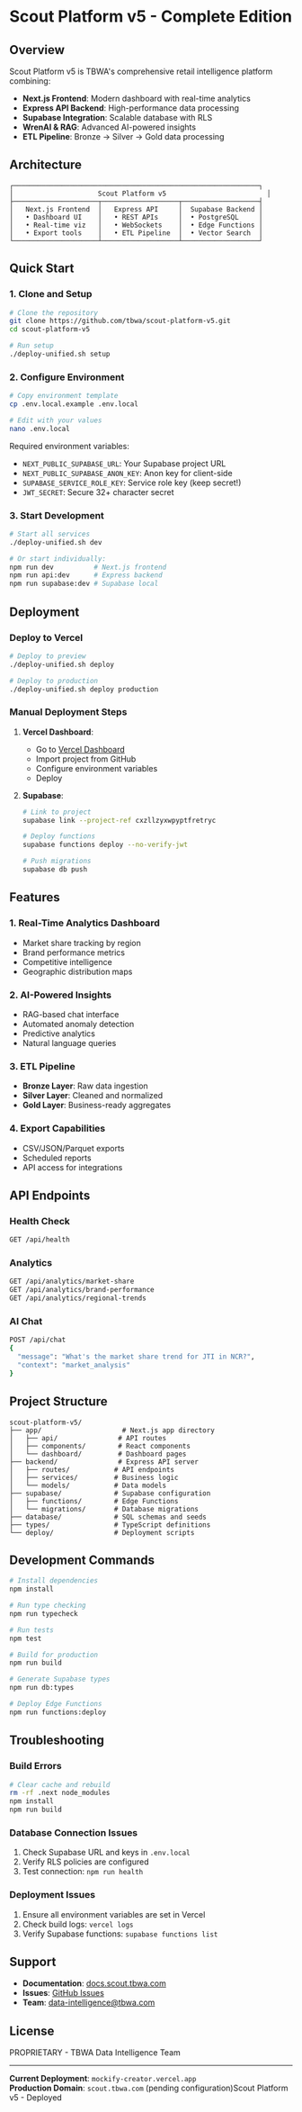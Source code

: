 # Scout Platform v5 - Complete Edition

## Overview

Scout Platform v5 is TBWA's comprehensive retail intelligence platform combining:
- **Next.js Frontend**: Modern dashboard with real-time analytics
- **Express API Backend**: High-performance data processing
- **Supabase Integration**: Scalable database with RLS
- **WrenAI & RAG**: Advanced AI-powered insights
- **ETL Pipeline**: Bronze → Silver → Gold data processing

## Architecture

```
┌─────────────────────────────────────────────────────────────┐
│                     Scout Platform v5                         │
├─────────────────────┬───────────────────┬───────────────────┤
│   Next.js Frontend  │   Express API     │  Supabase Backend │
│   • Dashboard UI    │   • REST APIs     │  • PostgreSQL     │
│   • Real-time viz   │   • WebSockets    │  • Edge Functions │
│   • Export tools    │   • ETL Pipeline  │  • Vector Search  │
└─────────────────────┴───────────────────┴───────────────────┘
```

## Quick Start

### 1. Clone and Setup

```bash
# Clone the repository
git clone https://github.com/tbwa/scout-platform-v5.git
cd scout-platform-v5

# Run setup
./deploy-unified.sh setup
```

### 2. Configure Environment

```bash
# Copy environment template
cp .env.local.example .env.local

# Edit with your values
nano .env.local
```

Required environment variables:
- `NEXT_PUBLIC_SUPABASE_URL`: Your Supabase project URL
- `NEXT_PUBLIC_SUPABASE_ANON_KEY`: Anon key for client-side
- `SUPABASE_SERVICE_ROLE_KEY`: Service role key (keep secret!)
- `JWT_SECRET`: Secure 32+ character secret

### 3. Start Development

```bash
# Start all services
./deploy-unified.sh dev

# Or start individually:
npm run dev          # Next.js frontend
npm run api:dev      # Express backend
npm run supabase:dev # Supabase local
```

## Deployment

### Deploy to Vercel

```bash
# Deploy to preview
./deploy-unified.sh deploy

# Deploy to production
./deploy-unified.sh deploy production
```

### Manual Deployment Steps

1. **Vercel Dashboard**:
   - Go to [Vercel Dashboard](https://vercel.com/dashboard)
   - Import project from GitHub
   - Configure environment variables
   - Deploy

2. **Supabase**:
   ```bash
   # Link to project
   supabase link --project-ref cxzllzyxwpyptfretryc
   
   # Deploy functions
   supabase functions deploy --no-verify-jwt
   
   # Push migrations
   supabase db push
   ```

## Features

### 1. Real-Time Analytics Dashboard
- Market share tracking by region
- Brand performance metrics
- Competitive intelligence
- Geographic distribution maps

### 2. AI-Powered Insights
- RAG-based chat interface
- Automated anomaly detection
- Predictive analytics
- Natural language queries

### 3. ETL Pipeline
- **Bronze Layer**: Raw data ingestion
- **Silver Layer**: Cleaned and normalized
- **Gold Layer**: Business-ready aggregates

### 4. Export Capabilities
- CSV/JSON/Parquet exports
- Scheduled reports
- API access for integrations

## API Endpoints

### Health Check
```bash
GET /api/health
```

### Analytics
```bash
GET /api/analytics/market-share
GET /api/analytics/brand-performance
GET /api/analytics/regional-trends
```

### AI Chat
```bash
POST /api/chat
{
  "message": "What's the market share trend for JTI in NCR?",
  "context": "market_analysis"
}
```

## Project Structure

```
scout-platform-v5/
├── app/                    # Next.js app directory
│   ├── api/               # API routes
│   ├── components/        # React components
│   └── dashboard/         # Dashboard pages
├── backend/               # Express API server
│   ├── routes/           # API endpoints
│   ├── services/         # Business logic
│   └── models/           # Data models
├── supabase/             # Supabase configuration
│   ├── functions/        # Edge Functions
│   └── migrations/       # Database migrations
├── database/             # SQL schemas and seeds
├── types/                # TypeScript definitions
└── deploy/               # Deployment scripts
```

## Development Commands

```bash
# Install dependencies
npm install

# Run type checking
npm run typecheck

# Run tests
npm test

# Build for production
npm run build

# Generate Supabase types
npm run db:types

# Deploy Edge Functions
npm run functions:deploy
```

## Troubleshooting

### Build Errors
```bash
# Clear cache and rebuild
rm -rf .next node_modules
npm install
npm run build
```

### Database Connection Issues
1. Check Supabase URL and keys in `.env.local`
2. Verify RLS policies are configured
3. Test connection: `npm run health`

### Deployment Issues
1. Ensure all environment variables are set in Vercel
2. Check build logs: `vercel logs`
3. Verify Supabase functions: `supabase functions list`

## Support

- **Documentation**: [docs.scout.tbwa.com](https://docs.scout.tbwa.com)
- **Issues**: [GitHub Issues](https://github.com/tbwa/scout-platform-v5/issues)
- **Team**: data-intelligence@tbwa.com

## License

PROPRIETARY - TBWA Data Intelligence Team

---

**Current Deployment**: `mockify-creator.vercel.app`  
**Production Domain**: `scout.tbwa.com` (pending configuration)Scout Platform v5 - Deployed
